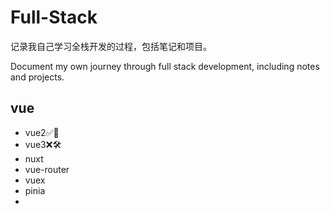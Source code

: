 # Full-Stack
记录我自己学习全栈开发的过程，包括笔记和项目。

Document my own journey through full stack development, including notes and projects.



## vue

* vue2✅🚧
* vue3❌🛠
* nuxt
* vue-router
* vuex
* pinia
* 
